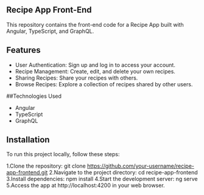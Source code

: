 ## Recipe App Front-End
This repository contains the front-end code for a Recipe App built with Angular, TypeScript, and GraphQL.

## Features
* User Authentication: Sign up and log in to access your account.
* Recipe Management: Create, edit, and delete your own recipes.
* Sharing Recipes: Share your recipes with others.
* Browse Recipes: Explore a collection of recipes shared by other users.

##Technologies Used
* Angular
* TypeScript
* GraphQL

## Installation
To run this project locally, follow these steps:

1.Clone the repository: git clone https://github.com/your-username/recipe-app-frontend.git
2.Navigate to the project directory: cd recipe-app-frontend
3.Install dependencies: npm install
4.Start the development server: ng serve
5.Access the app at http://localhost:4200 in your web browser.
